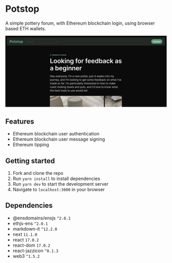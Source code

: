 # Potstop
A simple pottery forum, with Ethereum blockchain login, using browser based ETH wallets.

![potstop screenshot](https://github.com/sandypockets/potstop-eth/blob/main/docs/potstop-screenshot.png?raw=true)


## Features
* Ethereum blockchain user authentication
* Ethereum blockchain user message signing
* Ethereum tipping

## Getting started
1. Fork and clone the repo
2. Run `yarn install` to install dependencies
3. Run `yarn dev` to start the development server
4. Navigate to `localhost:3000` in your browser

## Dependencies
* @ensdomains/ensjs `^2.0.1`
* ethjs-ens `^2.0.1`
* markdown-it `^12.2.0`
* next `11.1.0`
* react `17.0.2`
* react-dom `17.0.2`
* react-jazzicon `^0.1.3`
* web3 `^1.5.2`